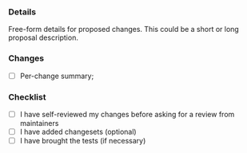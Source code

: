 ### Details

Free-form details for proposed changes. This could be a short or long proposal description.

### Changes

- [ ] Per-change summary;

### Checklist

- [ ] I have self-reviewed my changes before asking for a review from maintainers
- [ ] I have added changesets (optional)
- [ ] I have brought the tests (if necessary)
